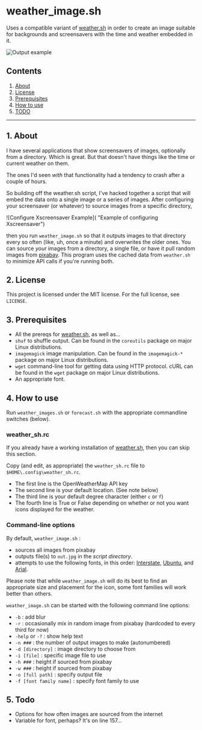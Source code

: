 # weather_image.sh 

Uses a compatible variant of [weather.sh](https://uriel1998.github.io/weather.sh/) in order to create an image suitable 
for backgrounds and screensavers with the time and weather embedded in it.

![Output example](https://raw.githubusercontent.com/uriel1998/weather.sh/master/example_output.png "Example output")

## Contents
 1. [About](#1-about)
 2. [License](#2-license)
 3. [Prerequisites](#3-prerequisites)
 4. [How to use](#4-how-to-use)
 5. [TODO](#5-todo)

***

## 1. About

I have several applications that show screensavers of images, optionally from a 
directory.  Which is great.  But that doesn't have things like the time or 
current weather on them.

The ones I'd seen *with* that functionality had a tendency to crash after a 
couple of hours.  

So building off the weather.sh script, I've hacked together a script that will 
embed the data onto a single image or a series of images.  After configuring 
your screensaver (or whatever) to source images from a specific directory,

![Configure Xscreensaver Example]( "Example of configuring Xscreensaver")

then you run `weather_image.sh` so that it outputs images to that directory 
every so often (like, uh, once a minute) and overwrites the older ones.  You 
can source *your* images from a directory, a single file, or have it pull 
random images from [pixabay](pixabay.com).  This program uses the cached data
from `weather.sh` to minimize API calls if you're running both.

## 2. License

This project is licensed under the MIT license. For the full license, see `LICENSE`.

## 3. Prerequisites

 * All the prereqs for [weather.sh](https://uriel1998.github.io/weather.sh/), as well as...
 * `shuf` to shuffle output. Can be found in the `coreutils` package on major 
 Linux distributions.  
 * `imagemagick` image manipulation. Can be found in the `imagemagick-*` 
 package on major Linux distributions.  
 * `wget` command-line tool for getting data using HTTP protocol. cURL can be 
 found in the `wget` package on major Linux distributions.  
 * An appropriate font.

## 4. How to use

Run `weather_images.sh` or `forecast.sh` with the appropriate commandline 
switches (below). 

### weather_sh.rc

If you already have a working installation of [weather.sh](https://uriel1998.github.io/weather.sh/), 
then you can skip this section.

Copy (and edit, as appropriate) the `weather_sh.rc` file to `$HOME\.config\weather_sh.rc`.   
* The first line is the OpenWeatherMap API key  
* The second line is your default location. (See note below)  
* The third line is your default degree character (either `c` or `f`)  
* The fourth line is True or False depending on whether or not you want icons displayed for the weather.

### Command-line options

By default, `weather_image.sh` :

* sources all images from pixabay 
* outputs file(s) to `out.jpg` in the *script directory*.
* attempts to use the following fonts, in this order: [Interstate](https://dafontfamily.com/interstate-font-free-download/), [Ubuntu](https://www.1001freefonts.com/ubuntu.font), and [Arial](https://www.cufonfonts.com/font/arial).

Please note that while `weather_image.sh` will do its best to find an appropriate 
size and placement for the icon, some font families will work better than others. 

`weather_image.sh` can be started with the following command line 
options:

 * `-b` : add blur  
 * `-r` : occasionally mix in random image from pixabay (hardcoded to every third for now) 
 * `-help` or `-?` : show help text
 * `-n ###` : the number of output images to make (autonumbered)
 * `-d [directory]` : image directory to choose from
 * `-i [file]` : specific image file to use
 * `-h ###` : height if sourced from pixabay
 * `-w ###` : height if sourced from pixabay 
 * `-o [full path]` : specify output file 
 * `-f [font family name]` : specify font family to use
 
## 5. Todo

 * Options for how often images are sourced from the internet
 * Variable for font, perhaps?  It's on line 157...

